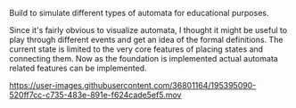 Build to simulate different types of automata for educational purposes. 

Since it's fairly obvious to visualize automata, I thought it might be useful to play through different events and get an idea of the formal definitions. The current state is limited to the very core features of placing states and connecting them. Now as the foundation is implemented actual automata related features can be implemented.


https://user-images.githubusercontent.com/36801164/195395090-520ff7cc-c735-483e-891e-f624cade5ef5.mov

